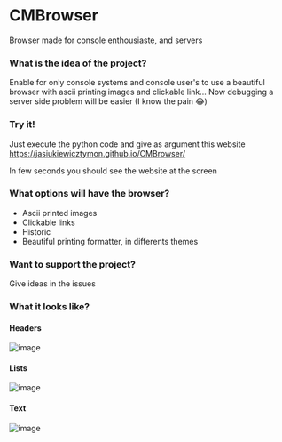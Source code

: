 # CMBrowser

Browser made for console enthousiaste, and servers

### What is the idea of the project?

Enable for only console systems and console user's to use a beautiful browser with ascii printing images and clickable link... Now debugging a server side problem will be easier (I know the pain 😂)

### Try it!

Just execute the python code and give as argument this website https://jasiukiewicztymon.github.io/CMBrowser/

In few seconds you should see the website at the screen

### What options will have the browser?

- Ascii printed images
- Clickable links
- Historic
- Beautiful printing formatter, in differents themes

### Want to support the project?

Give ideas in the issues

### What it looks like?

#### Headers

![image](https://user-images.githubusercontent.com/73474137/164555259-35f7498f-b2bf-45e7-887d-1a3fdbc39337.png)

#### Lists

![image](https://user-images.githubusercontent.com/73474137/164555304-e10fece4-a672-4258-96fc-48574b498285.png)

#### Text

![image](https://user-images.githubusercontent.com/73474137/164555674-35d7d68f-3f97-43f9-a24e-842bf045db4d.png)
